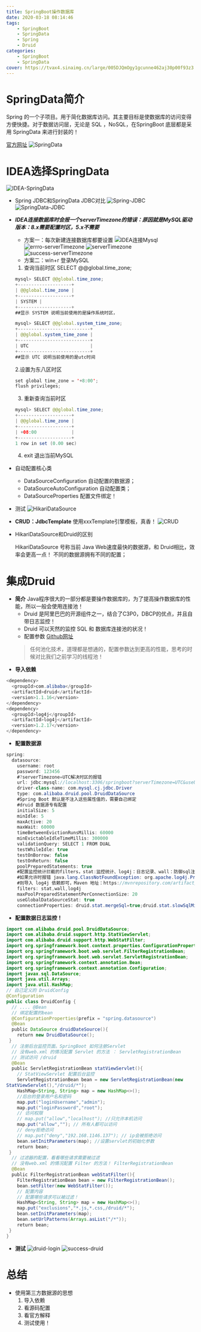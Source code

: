 ```yaml
---
title: SpringBoot操作数据库
date: 2020-03-18 08:14:46
tags:
    - SpringBoot
    - SpringData
    - Spring
    - Druid
categories: 
    - SpringBoot
    - SpringData
cover: https://tvax4.sinaimg.cn/large/005DJQmOgy1gcunne462aj30p00f93z3.jpg
---
```

# SpringData简介
Spring 的一个子项目。用于简化数据库访问。其主要目标是使数据库的访问变得方便快捷。对于数据访问层，无论是 SQL ，NoSQL，在SpringBoot 底层都是采用 SpringData 来进行封装的！

[官方网址](https://spring.io/projects/spring-data)
![SpringData](https://tva4.sinaimg.cn/large/005DJQmOgy1gcxrtcyky9j313p0ehdhe.jpg)
# IDEA选择SpringData
![IDEA-SpringData](https://tva3.sinaimg.cn/large/005DJQmOgy1gcxs9vflgyj316l0gqwfo.jpg)
+ Spring JDBC和SpringData JDBC对比
![Spring-JDBC](https://tva4.sinaimg.cn/large/005DJQmOgy1gcxtcphusxj30tk0a0115.jpg)
![SpringData-JDBC](https://tvax2.sinaimg.cn/large/005DJQmOgy1gcxtcymlegj30rb08x45g.jpg)
+ ***IDEA连接数据库时会报一个serverTimezone的错误：原因就是MySQL驱动版本：8.x需要配置时区，5.x不需要*** 
    + 方案一：每次新建连接数据库都要设置
    ![IDEA连接Mysql](https://tvax1.sinaimg.cn/large/005DJQmOgy1gcxu5kuvr4j30j70k8wmw.jpg)
    ![errro-serverTimezone](https://tvax2.sinaimg.cn/large/005DJQmOgy1gcxu60ctv2j30ku0g7q3w.jpg)
    ![serverTimezone](https://tva3.sinaimg.cn/large/005DJQmOgy1gcxu6ab0cwj30li0c9js7.jpg)
    ![success-serverTimezone](https://tvax3.sinaimg.cn/large/005DJQmOgy1gcxu6jmnw3j30m80j6wg2.jpg)
    + 方案二：win+r 登录MySQL
    1. 查询当前时区
    SELECT @@global.time_zone;
    ```java
    mysql> SELECT @@global.time_zone;
    +--------------------+
    | @@global.time_zone |
    +--------------------+
    | SYSTEM |
    +--------------------+
    ##显示 SYSTEM 说明当前使用的是操作系统时区，

    mysql> SELECT @@global.system_time_zone;
    +---------------------------+
    | @@global.system_time_zone |
    +---------------------------+
    | UTC                       |
    +---------------------------+
    ##显示 UTC 说明当前使用的是utc时间
    ```
    2.设置为东八区时区
    ```java
    set global time_zone = '+8:00';
    flush privileges; 
    ```
    3. 重新查询当前时区
    ```java
    mysql> SELECT @@global.time_zone;
    +--------------------+
    | @@global.time_zone |
    +--------------------+
    | +08:00             |
    +--------------------+
    1 row in set (0.00 sec)
    ```
    4. exit 退出当前MySQL
+ 自动配置核心类
    + DataSourceConfiguration 自动配置的数据源；
    + DataSourceAutoConfiguration 自动配置类；
    + DataSourceProperties 配置文件绑定！
+ 测试
![HikariDataSource](https://tva4.sinaimg.cn/large/005DJQmOgy1gcxvlwgj2ej30vf0hj7lh.jpg)
+ **CRUD：JdbcTemplate**
使用xxxTemplate引擎模板，真香！
![CRUD](https://tvax2.sinaimg.cn/large/005DJQmOgy1gcxwy6uqknj30sx0ibto8.jpg)
+ HikariDataSource和Druid的区别

    HikariDataSource 号称当前 Java Web速度最快的数据源，和 Druid相比，效率会更高一点！
    不同的数据源拥有不同的配置；
# 集成Druid
+ **简介**
Java程序很大的一部分都是要操作数据库的，为了提高操作数据库的性能，所以一般会使用连接池！
    + Druid 是阿里巴巴的开源组件之一，结合了C3P0，DBCP的优点，并且自带日志监控！
    + Druid 可以天然的监控 SQL 和 数据库连接池的状况！
    + 配置参数
    [Github网址](https://github.com/alibaba/druid/wiki/DruidDataSource%E9%85%8D%E7%BD%AE%E5%B1%9E%E6%80%A7%E5%88%97%E8%A1%A8)
    > 任何池化技术，道理都是想通的，配置参数达到更高的性能，思考的时候对比我们之前学习的线程池！
+ **导入依赖**
```java
<dependency>
  <groupId>com.alibaba</groupId>
  <artifactId>druid</artifactId>
  <version>1.1.16</version>
</dependency>
<dependency>
  <groupId>log4j</groupId>
  <artifactId>log4j</artifactId>
  <version>1.2.17</version>
</dependency>
```
+ **配置数据源**
```java
spring:
  datasource:
    username: root
    password: 123456
    #?serverTimezone=UTC解决时区的报错
    url: jdbc:mysql://localhost:3306/springboot?serverTimezone=UTC&useUnicode=true&characterEncoding=utf-8
    driver-class-name: com.mysql.cj.jdbc.Driver
    type: com.alibaba.druid.pool.DruidDataSource
    #Spring Boot 默认是不注入这些属性值的，需要自己绑定
    #druid 数据源专有配置
    initialSize: 5
    minIdle: 5
    maxActive: 20
    maxWait: 60000
    timeBetweenEvictionRunsMillis: 60000
    minEvictableIdleTimeMillis: 300000
    validationQuery: SELECT 1 FROM DUAL
    testWhileIdle: true
    testOnBorrow: false
    testOnReturn: false
    poolPreparedStatements: true
    #配置监控统计拦截的filters，stat:监控统计、log4j：日志记录、wall：防御sql注入
    #如果允许时报错 java.lang.ClassNotFoundException: org.apache.log4j.Priority
    #则导入 log4j 依赖即可，Maven 地址：https://mvnrepository.com/artifact/log4j/log4j
    filters: stat,wall,log4j
    maxPoolPreparedStatementPerConnectionSize: 20
    useGlobalDataSourceStat: true
    connectionProperties: druid.stat.mergeSql=true;druid.stat.slowSqlMillis=500
```
+ **配置数据日志监控！**
```java
import com.alibaba.druid.pool.DruidDataSource;
import com.alibaba.druid.support.http.StatViewServlet;
import com.alibaba.druid.support.http.WebStatFilter;
import org.springframework.boot.context.properties.ConfigurationProperties;
import org.springframework.boot.web.servlet.FilterRegistrationBean;
import org.springframework.boot.web.servlet.ServletRegistrationBean;
import org.springframework.context.annotation.Bean;
import org.springframework.context.annotation.Configuration;
import javax.sql.DataSource;
import java.util.Arrays;
import java.util.HashMap;
// 自己定义的 DruidConfig
@Configuration
public class DruidConfig {
  // .... @Bean
  // 绑定配置的bean
  @ConfigurationProperties(prefix = "spring.datasource")
  @Bean
  public DataSource druidDateSource(){
    return new DruidDataSource();
 }
  // 注册后台监控页面。SpringBoot 如何注册Servlet
  // 没有web.xml 的情况配置 Servlet 的方法 ： ServletRegistrationBean
  // 测试访问 /druid
  @Bean
  public ServletRegistrationBean statViewServlet(){
    // StatViewServlet 配置后台监控
    ServletRegistrationBean bean = new ServletRegistrationBean(new
StatViewServlet(),"/druid/*");
    HashMap<String, String> map = new HashMap<>();
    //后台的登录用户名和密码
    map.put("loginUsername","admin");
    map.put("loginPassword","root");
    // 访问权限
    // map.put("allow","localhost"); //只允许本机访问
    map.put("allow",""); // 所有人都可以访问
    // deny拒绝访问
    // map.put("deny","192.168.1146.137"); // ip会被拒绝访问
    bean.setInitParameters(map); //设置servlet的初始化参数
    return bean;
 }
  // 过滤器的配置，看看哪些请求需要被过滤
  // 没有web.xml 的情况配置 Filter 的方法！ FilterRegistrationBean
  @Bean
  public FilterRegistrationBean webStatFilter(){
    FilterRegistrationBean bean = new FilterRegistrationBean();
    bean.setFilter(new WebStatFilter());
    // 配置内容
    // 配置哪些请求可以被过滤！
    HashMap<String, String> map = new HashMap<>();
    map.put("exclusions","*.js,*.css,/druid/*");
    bean.setInitParameters(map);
    bean.setUrlPatterns(Arrays.asList("/*"));
    return bean;
 }
}
```
+ **测试**
![druid-login](https://tvax2.sinaimg.cn/large/005DJQmOgy1gcxzwc5nq8j30yb0f3glw.jpg)
![success-druid](https://tvax4.sinaimg.cn/large/005DJQmOgy1gcxzx00milj30wu0ljwfv.jpg)
# 总结
+ 使用第三方数据源的思想
    1. 导入依赖
    2. 看源码配置
    3. 看官方解释
    4. 测试使用！